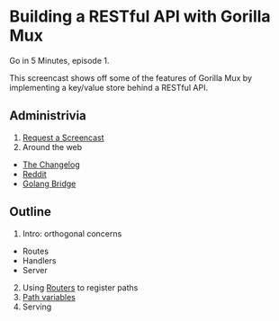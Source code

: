 # Building a RESTful API with Gorilla Mux

Go in 5 Minutes, episode 1.

This screencast shows off some of the features of Gorilla Mux by implementing a key/value store
behind a RESTful API.

## Administrivia

1. [Request a Screencast](https://github.com/arschles/go-in-5-minutes#request-a-screencast)
2. Around the web
 - [The Changelog](http://email.changelog.com/t/ViewEmail/t/D4E0966AA0002771)
 - [Reddit](https://www.reddit.com/r/golang/comments/3mpbyh/weekly_5_minute_screencast_for_gophers/)
 - [Golang Bridge](https://forum.golangbridge.org/t/new-screencast-for-gophers/124)

## Outline

1. Intro: orthogonal concerns
  - Routes
  - Handlers
  - Server
2. Using [Routers](https://godoc.org/github.com/gorilla/mux#Router) to register paths
3. [Path variables](https://godoc.org/github.com/gorilla/mux#Vars)
4. Serving
